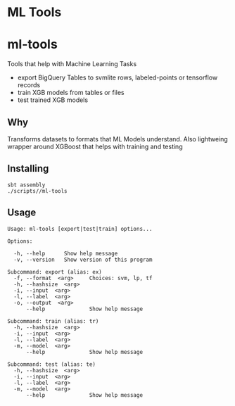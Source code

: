 ML Tools
========

# ml-tools
Tools that help with Machine Learning Tasks
- export BigQuery Tables to svmlite rows, labeled-points or tensorflow records
- train XGB models from tables or files
- test trained XGB models

## Why
Transforms datasets to formats that  ML  Models understand.
Also lightweing wrapper around XGBoost that helps with training and testing

## Installing
```
sbt assembly
./scripts//ml-tools
```

## Usage
```
Usage: ml-tools [export|test|train] options...

Options:

  -h, --help      Show help message
  -v, --version   Show version of this program

Subcommand: export (alias: ex)
  -f, --format  <arg>     Choices: svm, lp, tf
  -h, --hashsize  <arg>
  -i, --input  <arg>
  -l, --label  <arg>
  -o, --output  <arg>
      --help              Show help message

Subcommand: train (alias: tr)
  -h, --hashsize  <arg>
  -i, --input  <arg>
  -l, --label  <arg>
  -m, --model  <arg>
      --help              Show help message

Subcommand: test (alias: te)
  -h, --hashsize  <arg>
  -i, --input  <arg>
  -l, --label  <arg>
  -m, --model  <arg>
      --help              Show help message
```
